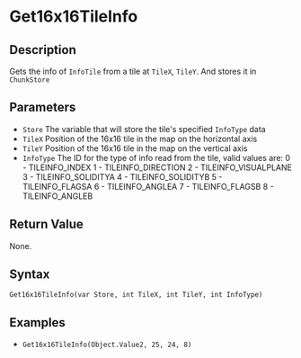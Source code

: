 # Get16x16TileInfo

## Description
Gets the info of `InfoTile` from a tile at `TileX`, `TileY`. And stores it in `ChunkStore`

## Parameters
- `Store`
The variable that will store the tile's specified `InfoType` data
- `TileX`
Position of the 16x16 tile in the map on the horizontal axis
- `TileY`
Position of the 16x16 tile in the map on the vertical axis
- `InfoType`
The ID for the type of info read from the tile, valid values are: 
    0 - TILEINFO_INDEX
    1 - TILEINFO_DIRECTION
    2 - TILEINFO_VISUALPLANE
    3 - TILEINFO_SOLIDITYA
    4 - TILEINFO_SOLIDITYB
    5 - TILEINFO_FLAGSA
    6 - TILEINFO_ANGLEA
    7 - TILEINFO_FLAGSB
    8 - TILEINFO_ANGLEB
    
## Return Value
None.

## Syntax
```Get16x16TileInfo(var Store, int TileX, int TileY, int InfoType)```

## Examples
- ```Get16x16TileInfo(Object.Value2, 25, 24, 8)```